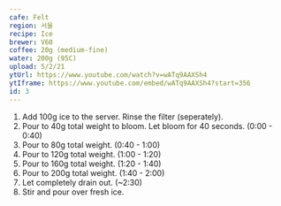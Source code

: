 ```yaml
---
cafe: Felt
region: 서울
recipe: Ice
brewer: V60
coffee: 20g (medium-fine)
water: 200g (95C)
upload: 5/2/21
ytUrl: https://www.youtube.com/watch?v=wATq9AAXSh4
ytIframe: https://www.youtube.com/embed/wATq9AAXSh4?start=356
id: 3
---
```


1. Add 100g ice to the server. Rinse the filter (seperately).
2. Pour to 40g total weight to bloom. Let bloom for 40 seconds. (0:00 - 0:40)
3. Pour to 80g total weight. (0:40 - 1:00)
4. Pour to 120g total weight. (1:00 - 1:20)
5. Pour to 160g total weight. (1:20 - 1:40)
6. Pour to 200g total weight. (1:40 - 2:00)
7. Let completely drain out. (~2:30)
8. Stir and pour over fresh ice.

